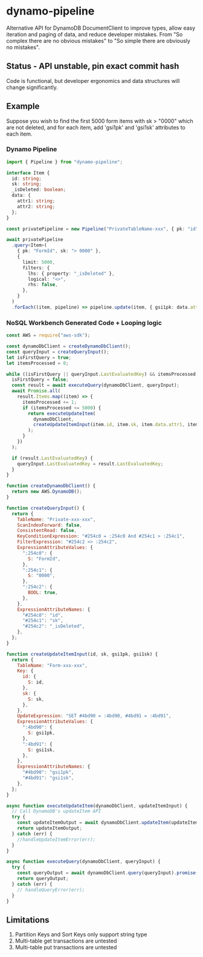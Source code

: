 # dynamo-pipeline

Alternative API for DynamoDB DocumentClient to improve types, allow easy iteration and paging of data, and reduce developer mistakes. From "So complex there are no obvious mistakes" to "So simple there are obviously no mistakes".

## Status - API unstable, pin exact commit hash

Code is functional, but developer ergonomics and data structures will change significantly.

## Example

Suppose you wish to find the first 5000 form items with sk > "0000" which are not deleted, and for each item, add 'gsi1pk' and 'gsi1sk' attributes to each item.

### Dynamo Pipeline

```typescript
import { Pipeline } from "dynamo-pipeline";

interface Item {
  id: string;
  sk: string;
  _isDeleted: boolean;
  data: {
    attr1: string;
    attr2: string;
  };
}

const privatePipeline = new Pipeline("PrivateTableName-xxx", { pk: "id", sk: "sk" });

await privatePipeline
  .query<Item>(
    { pk: "FormId", sk: "> 0000" },
    {
      limit: 5000,
      filters: {
        lhs: { property: "_isDeleted" },
        logical: "<>",
        rhs: false,
      },
    }
  )
  .forEach((item, pipeline) => pipeline.update(item, { gsi1pk: data.attr1, gsi1sk: data.attr2 }));
```

### NoSQL Workbench Generated Code + Looping logic

```javascript
const AWS = require("aws-sdk");

const dynamoDbClient = createDynamoDbClient();
const queryInput = createQueryInput();
let isFirstQuery = true;
let itemsProcessed = 0;

while ((isFirstQuery || queryInput.LastEvaluatedKey) && itemsProcessed < 5000) {
  isFirstQuery = false;
  const result = await executeQuery(dynamoDbClient, queryInput);
  await Promise.all(
    result.Items.map((item) => {
      itemsProcessed += 1;
      if (itemsProcessed <= 5000) {
        return executeUpdateItem(
          dynamoDbClient,
          createUpdateItemInput(item.id, item.sk, item.data.attr1, item.data.attr2)
        );
      }
    })
  );

  if (result.LastEvaluatedKey) {
    queryInput.LastEvaluatedKey = result.LastEvaluatedKey;
  }
}

function createDynamoDbClient() {
  return new AWS.DynamoDB();
}

function createQueryInput() {
  return {
    TableName: "Private-xxx-xxx",
    ScanIndexForward: false,
    ConsistentRead: false,
    KeyConditionExpression: "#254c0 = :254c0 And #254c1 > :254c1",
    FilterExpression: "#254c2 <> :254c2",
    ExpressionAttributeValues: {
      ":254c0": {
        S: "FormId",
      },
      ":254c1": {
        S: "0000",
      },
      ":254c2": {
        BOOL: true,
      },
    },
    ExpressionAttributeNames: {
      "#254c0": "id",
      "#254c1": "sk",
      "#254c2": "_isDeleted",
    },
  };
}

function createUpdateItemInput(id, sk, gsi1pk, gsi1sk) {
  return {
    TableName: "Form-xxx-xxx",
    Key: {
      id: {
        S: id,
      },
      sk: {
        S: sk,
      },
    },
    UpdateExpression: "SET #4bd90 = :4bd90, #4bd91 = :4bd91",
    ExpressionAttributeValues: {
      ":4bd90": {
        S: gsi1pk,
      },
      ":4bd91": {
        S: gsi1sk,
      },
    },
    ExpressionAttributeNames: {
      "#4bd90": "gsi1pk",
      "#4bd91": "gsi1sk",
    },
  };
}

async function executeUpdateItem(dynamoDbClient, updateItemInput) {
  // Call DynamoDB's updateItem API
  try {
    const updateItemOutput = await dynamoDbClient.updateItem(updateItemInput).promise();
    return updateItemOutput;
  } catch (err) {
    //handleUpdateItemError(err);
  }
}

async function executeQuery(dynamoDbClient, queryInput) {
  try {
    const queryOutput = await dynamoDbClient.query(queryInput).promise();
    return queryOutput;
  } catch (err) {
    // handleQueryError(err);
  }
}
```

## Limitations

1. Partition Keys and Sort Keys only support string type
1. Multi-table get transactions are untested
1. Multi-table put transactions are untested
